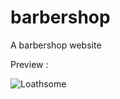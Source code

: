# barbershop
 A barbershop website

Preview :

![Loathsome](https://user-images.githubusercontent.com/77470204/146087559-0a949505-7495-4de9-8c13-13fb11b59a54.gif)
